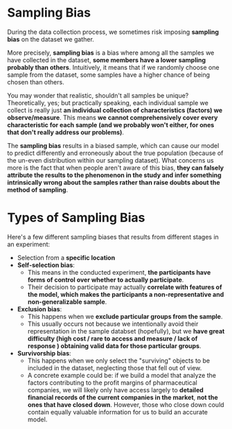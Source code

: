 # Sampling Bias

During the data collection process, we sometimes risk imposing **sampling bias** on the dataset we gather. 

More precisely, **sampling bias** is a bias where among all the samples we have collected in the dataset, **some members have a lower sampling probably than others**. Intuitively, it means that if we randomly choose one sample from the dataset, some samples have a higher chance of being chosen than others. 

You may wonder that realistic, shouldn't all samples be unique? Theoretically, yes; but practically speaking, each individual sample we collect is really just **an individual collection of characteristics (factors) we observe/measure**. This means **we cannot comprehensively cover every characteristic for each sample (and we probably won't either, for ones that don't really address our problems)**. 

The **sampling bias** results in a biased sample, which can cause our model to predict differently and erroneously about the true population (because of the un-even distribution within our sampling dataset). What concerns us more is the fact that when people aren't aware of this bias, **they can falsely attribute the results to the phenomenon in the study and infer something intrinsically wrong about the samples rather than raise doubts about the method of sampling**.

# Types of Sampling Bias

Here's a few different sampling biases that results from different stages in an experiment:
- Selection from a **specific location**
- **Self-selection bias**:
  - This means in the conducted experiment, **the participants have forms of control over whether to actually participate**. 
  - Their decision to participate may actually **correlate with features of the model, which makes the participants a non-representative and non-generalizable sample**.
- **Exclusion bias**:
  - This happens when we **exclude particular groups from the sample**.
  - This usually occurs not because we intentionally avoid their representation in the sample databset (hopefully), but we **have great difficulty (high cost / rare to access and measure / lack of response ) obtaining valid data for those particular groups**.
- **Survivorship bias**:
  - This happens when we only select the "surviving" objects to be included in the dataset, neglecting those that fell out of view.
  - A concrete example could be: if we build a model that analyze the factors contributing to the profit margins of pharmaceutical companies, we will likely only have access largely to **detailed financial records of the current companies in the market**, **not the ones that have closed down**. However, those who close down could contain equally valuable information for us to build an accurate model.